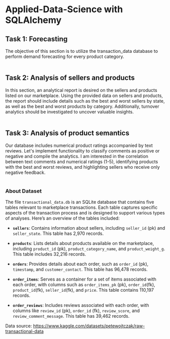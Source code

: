 # Applied-Data-Science with SQLAlchemy

## Task 1: Forecasting<br>
The objective of this section is to utilize the transaction_data database to perform demand forecasting for every product category.<br><br>

## Task 2: Analysis of sellers and products<br>
In this section, an analytical report is desired on the sellers and products listed on our marketplace. Using the provided data on sellers and products, the report should include details such as the best and worst sellers by state, as well as the best and worst products by category. Additionally, turnover analytics should be investigated to uncover valuable insights.<br><br>

## Task 3: Analysis of product semantics<br>
Our database includes numerical product ratings accompanied by text reviews. Let's implement functionality to classify comments as positive or negative and compile the analytics. I am interested in the correlation between text comments and numerical ratings (1-5), identifying products with the best and worst reviews, and highlighting sellers who receive only negative feedback.<br><br>

### About Dataset 
The file `transactional_data.db` is an SQLite database that contains five tables relevant to marketplace transactions. Each table captures specific aspects of the transaction process and is designed to support various types of analyses. Here’s an overview of the tables included:

- **`sellers`**: Contains information about sellers, including `seller_id` (pk) and `seller_state`. This table has 2,970 records.
  
- **`products`**: Lists details about products available on the marketplace, including `product_id` (pk), `product_category_name`, and `product_weight_g`. This table includes 32,216 records.

- **`orders`**: Provides details about each order, such as `order_id` (pk), `timestamp`, and `customer_contact`. This table has 96,478 records.

- **`order_items`**: Serves as a container for a set of items associated with each order, with columns such as `order_items_pk` 
(pk), `order_id`(fk), `product_id`(fk), `seller_id`(fk), and `price`. This table contains 110,197 records.

- **`order_reviews`**: Includes reviews associated with each order, with columns like `review_id` (pk), `order_id` (fk), `review_score`, and `review_comment_message`. This table has 39,462 records.

Data source: https://www.kaggle.com/datasets/petewojtczak/raw-transactional-data
